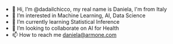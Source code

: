 - 👋 Hi, I’m @dadailchicco, my real name is Daniela, I'm from Italy
- 👀 I’m interested in Machine Learning, AI, Data Science
- 🌱 I’m currently learning Statistical Inference
- 💞️ I’m looking to collaborate on AI for Health
- 📫 How to reach me daniela@armone.com

<!---
dadailchicco/dadailchicco is a ✨ special ✨ repository because its `README.md` (this file) appears on your GitHub profile.
You can click the Preview link to take a look at your changes.
--->

